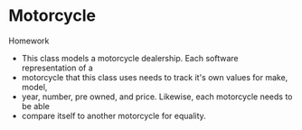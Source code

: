 # Motorcycle
Homework 
 * This class models a motorcycle dealership.  Each software representation of a
 * motorcycle that this class uses needs to track it's own values for make, model,
 * year, number, pre owned, and price.  Likewise, each motorcycle needs to be able
 * compare itself to another motorcycle for equality.
